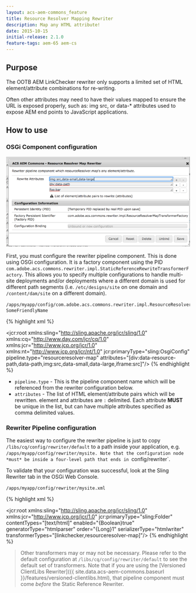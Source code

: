 ```yaml
---
layout: acs-aem-commons_feature
title: Resource Resolver Mapping Rewriter 
description: Map any HTML attribute!
date: 2015-10-15
initial-release: 2.1.0
feature-tags: aem-65 aem-cs
---
```


## Purpose

The OOTB AEM LinkChecker rewriter only supports a limited set of HTML element/attribute combinations for re-writing. 

Often other attributes may need to have their values mapped to ensure the URL is exposed properly, such as: img src, or data-* attributes used to expose AEM end points to JavaScript applications. 

## How to use

### OSGi Component configuration

![ Resource Resolver Mapping Rewriter OSGi Config](./images/osgi-config.png)

First, you must configure the rewriter pipeline component. This is done using OSGi configuration. It is a factory component using the PID `com.adobe.acs.commons.rewriter.impl.StaticReferenceRewriteTransformerFactory`. This allows you to specify multiple configurations to handle multi-site deployments and/or deployments where a different domain is used for different path segments (i.e. `/etc/designs/site` on one domain and `/content/dam/site` on a different domain).

    /apps/myapp/config/com.adobe.acs.commons.rewriter.impl.ResourceResolverMapTransformerFactory-SomeFriendlyName

{% highlight xml %}
<?xml version="1.0" encoding="UTF-8"?>
<jcr:root xmlns:sling="http://sling.apache.org/jcr/sling/1.0" xmlns:cq="http://www.day.com/jcr/cq/1.0"
    xmlns:jcr="http://www.jcp.org/jcr/1.0" xmlns:nt="http://www.jcp.org/jcr/nt/1.0"
    jcr:primaryType="sling:OsgiConfig"
    pipeline.type="resourceresolver-map"
    attributes="[div:data-resource-path\,data-path,img:src\,data-small\,data-large,iframe:src]"/>
{% endhighlight %}

* `pipeline.type` - This is the pipeline component name which will be referenced from the rewriter configuration below.
* `attributes` - The list of HTML element/attribute pairs which will be rewritten. element and attributes are `:` delimited. Each attribute **MUST** be unique in the list, but can have multiple attributes specified as comma delimited values.

### Rewriter Pipeline configuration

The easiest way to configure the rewriter pipeline is just to copy `/libs/cq/config/rewriter/default` to a path inside your application, e.g. `/apps/myapp/config/rewriter/mysite. Note that the configuration node *must* be inside a four-level path that ends in `config/rewriter`.

To validate that your configuration was successful, look at the Sling Rewriter tab in the OSGi Web Console.

    /apps/myapp/config/rewriter/mysite.xml

{% highlight xml %}
<?xml version="1.0" encoding="UTF-8"?>
<jcr:root xmlns:sling="http://sling.apache.org/jcr/sling/1.0" xmlns:jcr="http://www.jcp.org/jcr/1.0"
    jcr:primaryType="sling:Folder"
    contentTypes="[text/html]"
    enabled="{Boolean}true"
    generatorType="htmlparser"
    order="{Long}1"
    serializerType="htmlwriter"
    transformerTypes="[linkchecker,resourceresolver-map]"/>
{% endhighlight %}        

> Other transformers may or may not be necessary. Please refer to the default configuration at `/libs/cq/config/rewriter/default` to see the default set of transformers. Note that if you are using the [Versioned ClientLibs Rewriter]({{ site.data.acs-aem-commons.baseurl }}/features/versioned-clientlibs.html), that pipeline component must come *before* the Static Reference Rewriter.